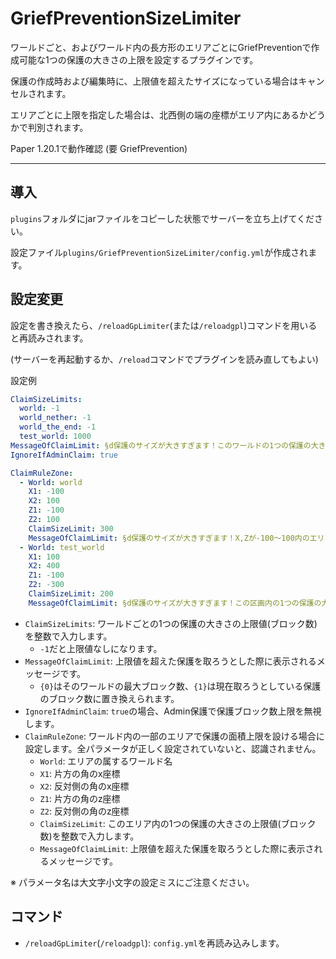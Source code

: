 # GriefPreventionSizeLimiter
ワールドごと、およびワールド内の長方形のエリアごとにGriefPreventionで作成可能な1つの保護の大きさの上限を設定するプラグインです。

保護の作成時および編集時に、上限値を超えたサイズになっている場合はキャンセルされます。

エリアごとに上限を指定した場合は、北西側の端の座標がエリア内にあるかどうかで判別されます。

Paper 1.20.1で動作確認 (要 GriefPrevention)

---

## 導入
`plugins`フォルダにjarファイルをコピーした状態でサーバーを立ち上げてください。

設定ファイル`plugins/GriefPreventionSizeLimiter/config.yml`が作成されます。

## 設定変更

設定を書き換えたら、`/reloadGpLimiter`(または`/reloadgpl`)コマンドを用いると再読みされます。

(サーバーを再起動するか、`/reload`コマンドでプラグインを読み直してもよい)

設定例
```yaml
ClaimSizeLimits:
  world: -1
  world_nether: -1
  world_the_end: -1
  test_world: 1000
MessageOfClaimLimit: §d保護のサイズが大きすぎます！このワールドの1つの保護の大きさは最大{0}ブロックです。この保護の大きさ={1}ブロック
IgnoreIfAdminClaim: true

ClaimRuleZone:
  - World: world
    X1: -100
    X2: 100
    Z1: -100
    Z2: 100
    ClaimSizeLimit: 300
    MessageOfClaimLimit: §d保護のサイズが大きすぎます！X,Zが-100～100内のエリアの1つの保護の大きさは最大{0}ブロックです。この保護の大きさ={1}ブロック
  - World: test_world
    X1: 100
    X2: 400
    Z1: -100
    Z2: -300
    ClaimSizeLimit: 200
    MessageOfClaimLimit: §d保護のサイズが大きすぎます！この区画内の1つの保護の大きさは最大{0}ブロックです。この保護の大きさ={1}ブロック
```
+ `ClaimSizeLimits`: ワールドごとの1つの保護の大きさの上限値(ブロック数)を整数で入力します。
    + `-1`だと上限値なしになります。
+ `MessageOfClaimLimit`: 上限値を超えた保護を取ろうとした際に表示されるメッセージです。
  + `{0}`はそのワールドの最大ブロック数、`{1}`は現在取ろうとしている保護のブロック数に置き換えられます。
+ `IgnoreIfAdminClaim`: `true`の場合、Admin保護で保護ブロック数上限を無視します。
+ `ClaimRuleZone`: ワールド内の一部のエリアで保護の面積上限を設ける場合に設定します。全パラメータが正しく設定されていないと、認識されません。
  + `World`: エリアの属するワールド名
  + `X1`: 片方の角のx座標
  + `X2`: 反対側の角のx座標
  + `Z1`: 片方の角のz座標
  + `Z2`: 反対側の角のz座標
  + `ClaimSizeLimit`: このエリア内の1つの保護の大きさの上限値(ブロック数)を整数で入力します。
  + `MessageOfClaimLimit`: 上限値を超えた保護を取ろうとした際に表示されるメッセージです。

※ パラメータ名は大文字小文字の設定ミスにご注意ください。

## コマンド
+ `/reloadGpLimiter`(`/reloadgpl`): `config.yml`を再読み込みします。 